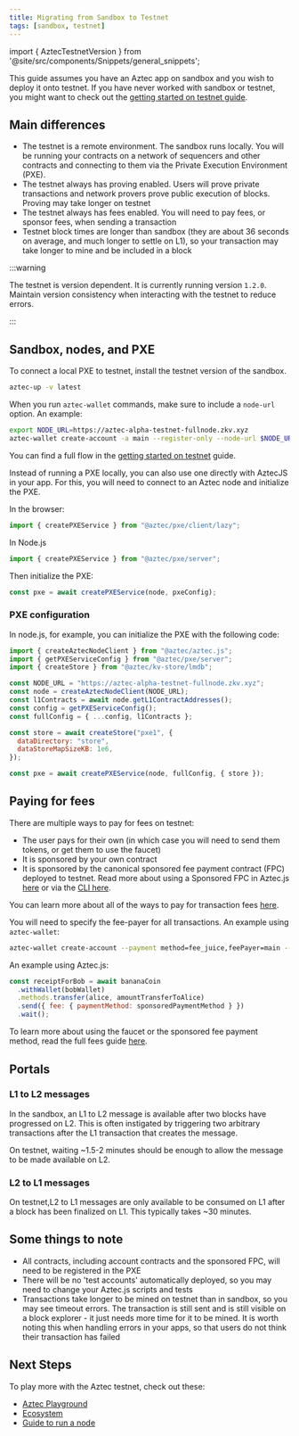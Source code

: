 ```yaml
---
title: Migrating from Sandbox to Testnet
tags: [sandbox, testnet]
---
```


import { AztecTestnetVersion } from '@site/src/components/Snippets/general_snippets';

This guide assumes you have an Aztec app on sandbox and you wish to deploy it onto testnet. If you have never worked with sandbox or testnet, you might want to check out the [getting started on testnet guide](./developers/getting_started.md).

## Main differences

- The testnet is a remote environment. The sandbox runs locally. You will be running your contracts on a network of sequencers and other contracts and connecting to them via the Private Execution Environment (PXE).
- The testnet always has proving enabled. Users will prove private transactions and network provers prove public execution of blocks. Proving may take longer on testnet
- The testnet always has fees enabled. You will need to pay fees, or sponsor fees, when sending a transaction
- Testnet block times are longer than sandbox (they are about 36 seconds on average, and much longer to settle on L1), so your transaction may take longer to mine and be included in a block

:::warning

The testnet is version dependent. It is currently running version `1.2.0`. Maintain version consistency when interacting with the testnet to reduce errors.

:::

## Sandbox, nodes, and PXE

To connect a local PXE to testnet, install the testnet version of the sandbox.

```sh
aztec-up -v latest
```

When you run `aztec-wallet` commands, make sure to include a `node-url` option. An example:

```sh
export NODE_URL=https://aztec-alpha-testnet-fullnode.zkv.xyz
aztec-wallet create-account -a main --register-only --node-url $NODE_URL
```

You can find a full flow in the [getting started on testnet](./developers/getting_started.md) guide.

Instead of running a PXE locally, you can also use one directly with AztecJS in your app. For this, you will need to connect to an Aztec node and initialize the PXE.

In the browser:

```javascript
import { createPXEService } from "@aztec/pxe/client/lazy";
```

In Node.js

```javascript
import { createPXEService } from "@aztec/pxe/server";
```

Then initialize the PXE:

```javascript
const pxe = await createPXEService(node, pxeConfig);
```

### PXE configuration

In node.js, for example, you can initialize the PXE with the following code:

```javascript
import { createAztecNodeClient } from "@aztec/aztec.js";
import { getPXEServiceConfig } from "@aztec/pxe/server";
import { createStore } from "@aztec/kv-store/lmdb";

const NODE_URL = "https://aztec-alpha-testnet-fullnode.zkv.xyz";
const node = createAztecNodeClient(NODE_URL);
const l1Contracts = await node.getL1ContractAddresses();
const config = getPXEServiceConfig();
const fullConfig = { ...config, l1Contracts };

const store = await createStore("pxe1", {
  dataDirectory: "store",
  dataStoreMapSizeKB: 1e6,
});

const pxe = await createPXEService(node, fullConfig, { store });
```

## Paying for fees

There are multiple ways to pay for fees on testnet:

- The user pays for their own (in which case you will need to send them tokens, or get them to use the faucet)
- It is sponsored by your own contract
- It is sponsored by the canonical sponsored fee payment contract (FPC) deployed to testnet. Read more about using a Sponsored FPC in Aztec.js [here](./developers/guides/js_apps/pay_fees.md#sponsored-fee-paying-contract) or via the [CLI here](./developers/reference/environment_reference/cli_wallet_reference#sponsored-fee-paying-contract).

You can learn more about all of the ways to pay for transaction fees [here](./developers/guides/js_apps/pay_fees.md).

You will need to specify the fee-payer for all transactions. An example using `aztec-wallet`:

```sh
aztec-wallet create-account --payment method=fee_juice,feePayer=main --node-url $NODE_URL
```

An example using Aztec.js:

```javascript
const receiptForBob = await bananaCoin
  .withWallet(bobWallet)
  .methods.transfer(alice, amountTransferToAlice)
  .send({ fee: { paymentMethod: sponsoredPaymentMethod } })
  .wait();
```

To learn more about using the faucet or the sponsored fee payment method, read the full fees guide [here](./developers/tutorials/codealong/first_fees.md).

## Portals

### L1 to L2 messages

In the sandbox, an L1 to L2 message is available after two blocks have progressed on L2. This is often instigated by triggering two arbitrary transactions after the L1 transaction that creates the message.

On testnet, waiting ~1.5-2 minutes should be enough to allow the message to be made available on L2.

### L2 to L1 messages

On testnet,L2 to L1 messages are only available to be consumed on L1 after a block has been finalized on L1. This typically takes ~30 minutes.

## Some things to note

- All contracts, including account contracts and the sponsored FPC, will need to be registered in the PXE
- There will be no 'test accounts' automatically deployed, so you may need to change your Aztec.js scripts and tests
- Transactions take longer to be mined on testnet than in sandbox, so you may see timeout errors. The transaction is still sent and is still visible on a block explorer - it just needs more time for it to be mined. It is worth noting this when handling errors in your apps, so that users do not think their transaction has failed

## Next Steps

To play more with the Aztec testnet, check out these:

- [Aztec Playground](https://play.aztec.network/)
- [Ecosystem](https://www.aztec.network/ecosystem)
- [Guide to run a node](the_aztec_network/index.md)
